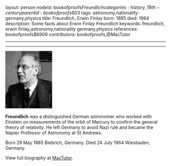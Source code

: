 layout: person
nodeid: bookofproofs$Freundlich
categories: history,19th-century
parentid: bookofproofs$603
tags: astronomy,nationality-germany,physics
title: Freundlich, Erwin Finlay
born: 1885
died: 1964
description: Some facts about Erwin Finlay Freundlich
keywords: freundlich, erwin finlay,astronomy,nationality germany,physics
references: bookofproofs$6909
contributors: bookofproofs,@MacTutor

---


---

![Freundlich.jpg](https://github.com/bookofproofs/bookofproofs.github.io/blob/main/_sources/_assets/images/portraits/Freundlich.jpg?raw=true)

**Freundlich** was a distinguished German astronomer who worked with Einstein on measurements of the orbit of Mercury to confirm the general theory of relativity. He left Germany to avoid Nazi rule and became the Napier Professor of Astronomy at St Andrews.

Born 29 May 1885 Biebrich, Germany. Died 24 July 1964 Wiesbaden, Germany.


View full biography at [MacTutor](https://mathshistory.st-andrews.ac.uk/Biographies/Freundlich/).